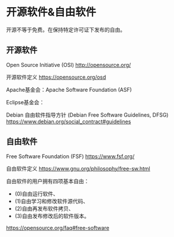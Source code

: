 # 开源软件&自由软件


开源不等于免费。在保持特定许可证下发布的自由。

## 开源软件

Open Source Initiative (OSI)
http://opensource.org/

开源软件定义
https://opensource.org/osd



Apache基金会：Apache Software Foundation (ASF)

Eclipse基金会：

 Debian 自由软件指导方针 (Debian Free Software Guidelines, DFSG)
 https://www.debian.org/social_contract#guidelines

## 自由软件


Free Software Foundation (FSF)
https://www.fsf.org/


自由软件定义
https://www.gnu.org/philosophy/free-sw.html



自由软件的用户拥有四项基本自由：
+ (0)自由运行软件、
+ (1)自由学习和修改软件源代码、
+ (2)自由再发布软件拷贝、
+ (3)自由发布修改后的软件版本。


https://opensource.org/faq#free-software




## 

